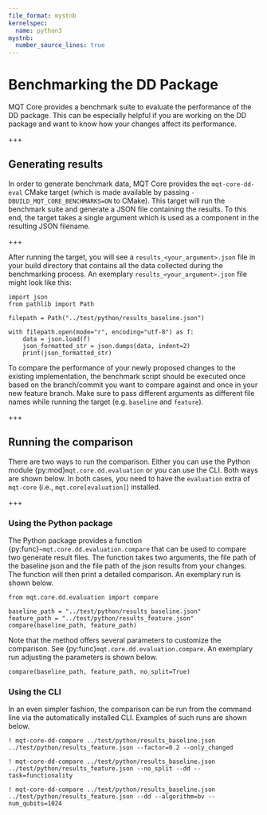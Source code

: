 ```yaml
---
file_format: mystnb
kernelspec:
  name: python3
mystnb:
  number_source_lines: true
---
```


# Benchmarking the DD Package

MQT Core provides a benchmark suite to evaluate the performance of the DD package.
This can be especially helpful if you are working on the DD package and want to know how your changes affect its performance.

+++

## Generating results

In order to generate benchmark data, MQT Core provides the `mqt-core-dd-eval` CMake target (which is made available by passing `-DBUILD_MQT_CORE_BENCHMARKS=ON` to CMake). This target will run the benchmark suite and generate a JSON file containing the results. To this end, the target takes a single argument which is used as a component in the resulting JSON filename.

+++

After running the target, you will see a `results_<your_argument>.json` file in your build directory that contains all the data collected during the benchmarking process. An exemplary `results_<your_argument>.json` file might look like this:

```{code-cell} ipython3
import json
from pathlib import Path

filepath = Path("../test/python/results_baseline.json")

with filepath.open(mode="r", encoding="utf-8") as f:
    data = json.load(f)
    json_formatted_str = json.dumps(data, indent=2)
    print(json_formatted_str)
```

To compare the performance of your newly proposed changes to the existing implementation, the benchmark script should be executed once based on the branch/commit you want to compare against and once in your new feature branch. Make sure to pass different arguments as different file names while running the target (e.g. `baseline` and `feature`).

+++

## Running the comparison

There are two ways to run the comparison. Either you can use the Python module {py:mod}`mqt.core.dd.evaluation` or you can use the CLI.
Both ways are shown below.
In both cases, you need to have the `evaluation` extra of `mqt-core` (i.e., `mqt.core[evaluation]`) installed.

+++

### Using the Python package

The Python package provides a function {py:func}`~mqt.core.dd.evaluation.compare` that can be used to compare two generate result files.
The function takes two arguments, the file path of the baseline json and the file path of the json results from your changes.
The function will then print a detailed comparison. An exemplary run is shown below.

```{code-cell} ipython3
from mqt.core.dd.evaluation import compare

baseline_path = "../test/python/results_baseline.json"
feature_path = "../test/python/results_feature.json"
compare(baseline_path, feature_path)
```

Note that the method offers several parameters to customize the comparison. See {py:func}`mqt.core.dd.evaluation.compare`.
An exemplary run adjusting the parameters is shown below.

```{code-cell} ipython3
compare(baseline_path, feature_path, no_split=True)
```

### Using the CLI

In an even simpler fashion, the comparison can be run from the command line via the automatically installed CLI.
Examples of such runs are shown below.

```{code-cell} ipython3
! mqt-core-dd-compare ../test/python/results_baseline.json ../test/python/results_feature.json --factor=0.2 --only_changed
```

```{code-cell} ipython3
! mqt-core-dd-compare ../test/python/results_baseline.json ../test/python/results_feature.json --no_split --dd --task=functionality
```

```{code-cell} ipython3
! mqt-core-dd-compare ../test/python/results_baseline.json ../test/python/results_feature.json --dd --algorithm=bv --num_qubits=1024
```
